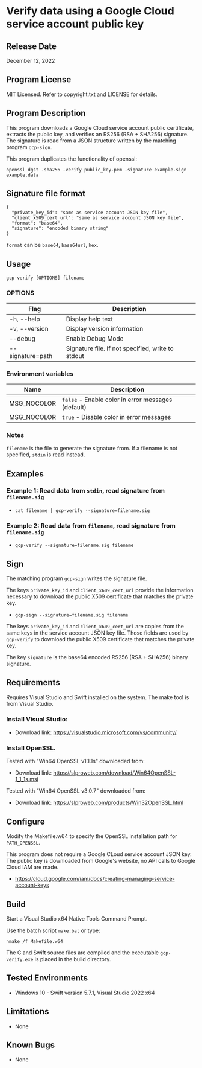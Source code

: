 # Verify data using a Google Cloud service account public key

## Release Date
December 12, 2022

## Program License

MIT Licensed. Refer to copyright.txt and LICENSE for details.

## Program Description

This program downloads a Google Cloud service account public certificate, extracts the public key, and verifies an RS256 (RSA + SHA256) signature. The signature is read from a JSON structure written by the matching program `gcp-sign`.

This program duplicates the functionality of openssl:

`openssl dgst -sha256 -verify public_key.pem -signature example.sign example.data`

## Signature file format

```
{
  "private_key_id": "same as service account JSON key file",
  "client_x509_cert_url": "same as service account JSON key file",
  "format": "base64",
  "signature": "encoded binary string"
}
```

`format` can be `base64`, `base64url`, `hex`.

## Usage

`gcp-verify [OPTIONS] filename`

### OPTIONS
| Flag             | Description                 |
|------------------|-----------------------------|
| -h, --help       | Display help text           |
| -v, --version    | Display version information |
| --debug          | Enable Debug Mode           |
| --signature=path | Signature file. If not specified, write to stdout |

### Environment variables
| Name            | Description                 |
|-----------------|-----------------------------|
| MSG_NOCOLOR     | `false` - Enable color in error messages (default) |
| MSG_NOCOLOR     | `true`  - Disable color in error messages |

### Notes

`filename` is the file to generate the signature from. If a filename is not specified, `stdin` is read instead.

## Examples

### Example 1: Read data from `stdin`, read signature from `filename.sig`
 - `cat filename | gcp-verify --signature=filename.sig`

### Example 2: Read data from `filename`, read signature from `filename.sig`
 - `gcp-verify --signature=filename.sig filename`

## Sign

The matching program `gcp-sign` writes the signature file.

The keys `private_key_id` and `client_x609_cert_url` provide the information necessary to download the public X509 certificate that matches the private key.

 - `gcp-sign --signature=filename.sig filename`

The keys `private_key_id` and `client_x609_cert_url` are copies from the same keys in the service account JSON key file. Those fields are used by `gcp-verify` to download the public X509 certificate that matches the private key.

The key `signature` is the base64 encoded RS256 (RSA + SHA256) binary signature.

## Requirements

Requires Visual Studio and Swift installed on the system. The make tool is from Visual Studio.

### Install Visual Studio:

 - Download link: https://visualstudio.microsoft.com/vs/community/

### Install OpenSSL.

Tested with "Win64 OpenSSL v1.1.1s" downloaded from:
 - Download link: https://slproweb.com/download/Win64OpenSSL-1_1_1s.msi

 Tested with "Win64 OpenSSL v3.0.7" downloaded from:
 - Download link: https://slproweb.com/products/Win32OpenSSL.html

## Configure

Modify the Makefile.w64 to specify the OpenSSL installation path for `PATH_OPENSSL`.

This program does not require a Google CLoud service account JSON key. The public key is downloaded from Google's website, no API calls to Google Cloud IAM are made.

 - https://cloud.google.com/iam/docs/creating-managing-service-account-keys

## Build

Start a Visual Studio x64 Native Tools Command Prompt.

Use the batch script `make.bat` or type:

`nmake /f Makefile.w64`

The C and Swift source files are compiled and the executable `gcp-verify.exe` is placed in the build directory.

## Tested Environments
 - Windows 10 - Swift version 5.7.1, Visual Studio 2022 x64

## Limitations
 - None

## Known Bugs
 - None
